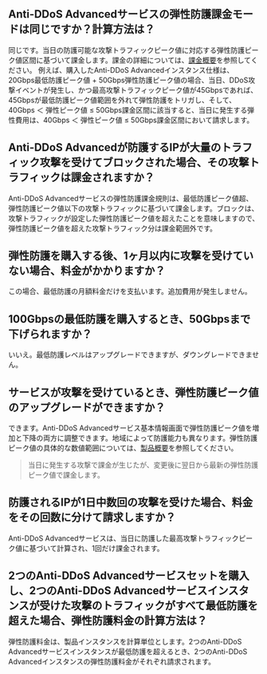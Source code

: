 

## Anti-DDoS Advancedサービスの弾性防護課金モードは同じですか？計算方法は？
同じです。当日の防護可能な攻撃トラフィックピーク値に対応する弾性防護ピーク値区間に基づいて課金します。課金の詳細については、[課金概要](https://cloud.tencent.com/document/product/1014/31100)を参照してください。
例えば、購入したAnti-DDoS Advancedインスタンス仕様は、20Gbps最低防護ピーク値 + 50Gbps弾性防護ピーク値の場合、当日、DDoS攻撃イベントが発生し、かつ最高攻撃トラフィックピーク値が45Gbpsであれば、45Gbpsが最低防護ピーク値範囲を外れて弾性防護をトリガし、そして、40Gbps ＜ 弾性ピーク値 ≤ 50Gbps課金区間に該当すると、当日に発生する弾性費用は、40Gbps ＜ 弾性ピーク値 ≤ 50Gbps課金区間において請求します。

## Anti-DDoS Advancedが防護するIPが大量のトラフィック攻撃を受けてブロックされた場合、その攻撃トラフィックは課金されますか？
Anti-DDoS Advancedサービスの弾性防護課金規則は、最低防護ピーク値超、弾性防護ピーク値以下の攻撃トラフィックに基づいて課金します。ブロックは、攻撃トラフィックが設定した弾性防護ピーク値を超えたことを意味しますので、弾性防護ピーク値を超えた攻撃トラフィック分は課金範囲外です。

## 弾性防護を購入する後、1ヶ月以内に攻撃を受けていない場合、料金がかかりますか？
この場合、最低防護の月額料金だけを支払います。追加費用が発生しません。

## 100Gbpsの最低防護を購入するとき、50Gbpsまで下げられますか？
いいえ。最低防護レベルはアップグレードできますが、ダウングレードできません。

## サービスが攻撃を受けているとき、弾性防護ピーク値のアップグレードができますか？
できます。Anti-DDoS Advancedサービス基本情報画面で弾性防護ピーク値を増加と下降の両方に調整できます。地域によって防護能力も異なります。弾性防護ピーク値の具体的な数値範囲については、[製品概要](https://cloud.tencent.com/document/product/1014/31091)を参照してください。
>当日に発生する攻撃で課金が生じたが、変更後に翌日から最新の弾性防護ピーク値で課金します。

## 防護されるIPが1日中数回の攻撃を受けた場合、料金をその回数に分けて請求しますか？
Anti-DDoS Advancedサービスは、当日に防護した最高攻撃トラフィックピーク値に基づいて計算され、1回だけ課金されます。

## 2つのAnti-DDoS Advancedサービスセットを購入し、2つのAnti-DDoS Advancedサービスインスタンスが受けた攻撃のトラフィックがすべて最低防護を超えた場合、弾性防護料金の計算方法は？
弾性防護料金は、製品インスタンスを計算単位とします。2つのAnti-DDoS Advancedサービスインスタンスが最低防護を超えるとき、2つのAnti-DDoS Advancedインスタンスの弾性防護料金がそれぞれ請求されます。

